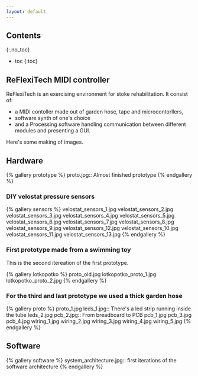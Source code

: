 ```yaml
---
layout: default
---
```

## Contents
{:.no_toc}

* toc
{:toc}

## ReFlexiTech MIDI controller

ReFlexiTech is an exercising environment for stoke rehabilitation. It consist of:

* a MIDI contoller made out of garden hose, tape and microcontorllers,
* software synth of one's choice 
* and a Processing software handling communication between different modules and presenting a GUI.

Here's some making of images.

## Hardware

{% gallery prototype %}
	proto.jpg:: Almost finished prototype
{% endgallery %}

### DIY velostat pressure sensors

{% gallery sensors %}
	velostat_sensors_1.jpg
	velostat_sensors_2.jpg
	velostat_sensors_3.jpg
	velostat_sensors_4.jpg
	velostat_sensors_5.jpg
	velostat_sensors_6.jpg
	velostat_sensors_7.jpg
	velostat_sensors_8.jpg
	velostat_sensors_9.jpg
	velostat_sensors_12.jpg
	velostat_sensors_10.jpg
	velostat_sensors_11.jpg
	velostat_sensors_13.jpg
{% endgallery %}

### First prototype made from a swimming toy

This is the second itereation of the first prototype.

{% gallery lotkopotko %}
	proto_old.jpg
	lotkopotko_proto_1.jpg
	lotkopotko_proto_2.jpg
{% endgallery %}

### For the third and last prototype we used a thick garden hose

{% gallery proto %}
	proto_1.jpg
	leds_1.jpg:: There's a led strip running inside the tube
	leds_2.jpg
	pcb_2.jpg:: From breadboard to PCB
	pcb_1.jpg
	pcb_3.jpg
	pcb_4.jpg
	wiring_1.jpg
	wiring_2.jpg
	wiring_3.jpg
	wiring_4.jpg
	wiring_5.jpg
{% endgallery %}

## Software

{% gallery software %}
	system_architecture.jpg:: first iterations of the software architecture 
{% endgallery %}